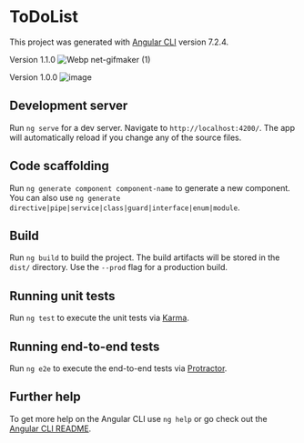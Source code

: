 # ToDoList

This project was generated with [Angular CLI](https://github.com/angular/angular-cli) version 7.2.4.

Version 1.1.0
![Webp net-gifmaker (1)](https://user-images.githubusercontent.com/52430438/137364933-c34c775f-6e60-4556-be7a-3abfa45dbf92.gif)

Version 1.0.0
![image](https://user-images.githubusercontent.com/52430438/130146727-e2b8f1a9-367e-4fcc-9433-9d2f956ca276.png)


## Development server

Run `ng serve` for a dev server. Navigate to `http://localhost:4200/`. The app will automatically reload if you change any of the source files.

## Code scaffolding

Run `ng generate component component-name` to generate a new component. You can also use `ng generate directive|pipe|service|class|guard|interface|enum|module`.

## Build

Run `ng build` to build the project. The build artifacts will be stored in the `dist/` directory. Use the `--prod` flag for a production build.

## Running unit tests

Run `ng test` to execute the unit tests via [Karma](https://karma-runner.github.io).

## Running end-to-end tests

Run `ng e2e` to execute the end-to-end tests via [Protractor](http://www.protractortest.org/).

## Further help

To get more help on the Angular CLI use `ng help` or go check out the [Angular CLI README](https://github.com/angular/angular-cli/blob/master/README.md).
